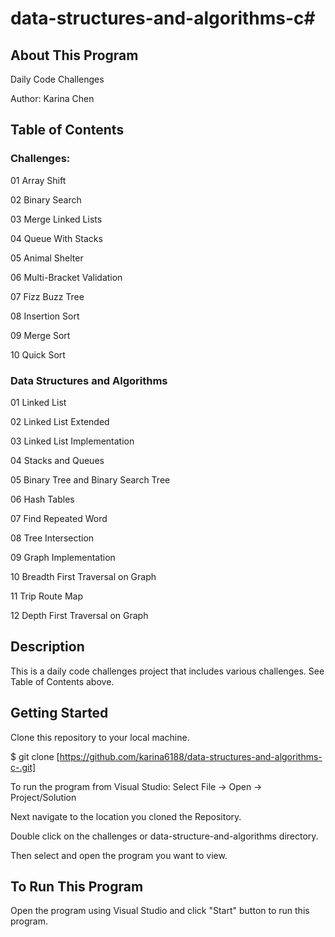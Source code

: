 # data-structures-and-algorithms-c#

## About This Program
Daily Code Challenges

Author: Karina Chen

## Table of Contents
### Challenges:
01 Array Shift

02 Binary Search

03 Merge Linked Lists

04 Queue With Stacks

05 Animal Shelter

06 Multi-Bracket Validation

07 Fizz Buzz Tree

08 Insertion Sort

09 Merge Sort

10 Quick Sort

### Data Structures and Algorithms
01 Linked List

02 Linked List Extended

03 Linked List Implementation

04 Stacks and Queues

05 Binary Tree and Binary Search Tree

06 Hash Tables

07 Find Repeated Word

08 Tree Intersection

09 Graph Implementation

10 Breadth First Traversal on Graph

11 Trip Route Map

12 Depth First Traversal on Graph

## Description
This is a daily code challenges project that includes various challenges. See Table of Contents above.

## Getting Started
Clone this repository to your local machine.

$ git clone [https://github.com/karina6188/data-structures-and-algorithms-c-.git]

To run the program from Visual Studio:
Select File -> Open -> Project/Solution

Next navigate to the location you cloned the Repository.

Double click on the challenges or data-structure-and-algorithms directory.

Then select and open the program you want to view.

## To Run This Program
Open the program using Visual Studio and click "Start" button to run this program.